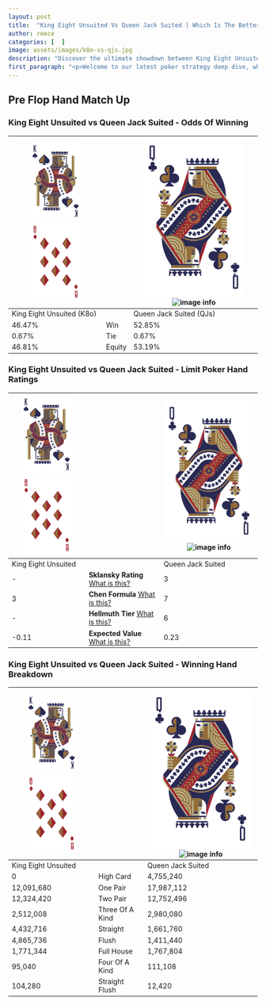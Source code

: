 ```yaml
---
layout: post
title:  "King Eight Unsuited Vs Queen Jack Suited | Which Is The Better Hand In Poker? A Complete Guide"
author: reece
categories: [  ]
image: assets/images/k8o-vs-qjs.jpg
description: "Discover the ultimate showdown between King Eight Unsuited and Queen Jack Suited in poker! Uncover the odds, strategies, and scenarios where one hand triumphs over the other. Get ready to up your poker game with this thrilling analysis."
first_paragraph: "<p>Welcome to our latest poker strategy deep dive, where we're pitting two distinct hands against each other in a high-stakes showdown: King Eight Unsuited vs Queen Jack Suited.</p><p>In the dynamic world of poker, every decision counts, and knowing which hand holds the upper hand is key to your success at the table.</p><p>In this article, we'll dissect these two hands, explore the scenarios where one dominates the other, and equip you with the knowledge to make strategic choices that can tip the odds in your favor.</p><p>Get ready to unravel the intriguing dynamics of these poker hands and elevate your game to new heights.</p>"
---
```




[comment]: # (sp0)

## Pre Flop Hand Match Up

<div class="table hand-ratings" markdown="1"> 



### King Eight Unsuited vs Queen Jack Suited - Odds Of Winning


    
| ![image info](assets/images/hand1/K.png) ![image info](assets/images/hand1/8o.png) |  | ![image info](assets/images/hand2/Q.png) ![image info](assets/images/hand2/Js.png) |
| -------- | -------- | -------- |
| King Eight Unsuited (K8o) |  | Queen Jack Suited (QJs) |
| 46.47% | Win | 52.85% |
| 0.67% | Tie | 0.67% |
| 46.81% | Equity | 53.19% |




[comment]: # (sp1)



### King Eight Unsuited vs Queen Jack Suited - Limit Poker Hand Ratings


    
| ![image info](assets/images/hand1/K.png) ![image info](assets/images/hand1/8o.png) |  | ![image info](assets/images/hand2/Q.png) ![image info](assets/images/hand2/Js.png) |
| -------- | -------- | -------- |
| King Eight Unsuited |  | Queen Jack Suited |
| - | **Sklansky Rating** [What is this?](/sklansky-rating-explained) | 3 |
| 3 | **Chen Formula** [What is this?](/chen-formula-explained) | 7 |
| - | **Hellmuth Tier** [What is this?](/Hellmuth-tier-explained) | 6 |
| -0.11 | **Expected Value** [What is this?](/expected-value-explained) | 0.23 |




[comment]: # (sp2)



### King Eight Unsuited vs Queen Jack Suited - Winning Hand Breakdown


    
| ![image info](assets/images/hand1/K.png) ![image info](assets/images/hand1/8o.png) |  | ![image info](assets/images/hand2/Q.png) ![image info](assets/images/hand2/Js.png) |
| -------- | -------- | -------- |
| King Eight Unsuited |  | Queen Jack Suited |
| 0 | High Card | 4,755,240 |
| 12,091,680 | One Pair | 17,987,112 |
| 12,324,420 | Two Pair | 12,752,496 |
| 2,512,008 | Three Of A Kind | 2,980,080 |
| 4,432,716 | Straight | 1,661,760 |
| 4,865,736 | Flush | 1,411,440 |
| 1,771,344 | Full House | 1,767,804 |
| 95,040 | Four Of A Kind | 111,108 |
| 104,280 | Straight Flush | 12,420 |




[comment]: # (sp3)



</div>

[comment]: # (sp4)



[comment]: # (sp5)

